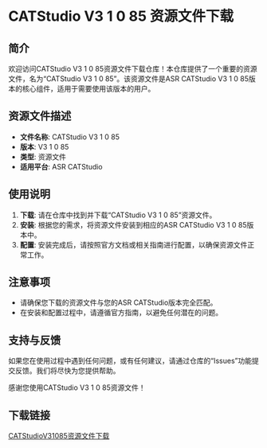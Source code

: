 # CATStudio V3 1 0 85 资源文件下载

## 简介

欢迎访问CATStudio V3 1 0 85资源文件下载仓库！本仓库提供了一个重要的资源文件，名为“CATStudio V3 1 0 85”。该资源文件是ASR CATStudio V3 1 0 85版本的核心组件，适用于需要使用该版本的用户。

## 资源文件描述

- **文件名称**: CATStudio V3 1 0 85
- **版本**: V3 1 0 85
- **类型**: 资源文件
- **适用平台**: ASR CATStudio

## 使用说明

1. **下载**: 请在仓库中找到并下载“CATStudio V3 1 0 85”资源文件。
2. **安装**: 根据您的需求，将资源文件安装到相应的ASR CATStudio V3 1 0 85版本中。
3. **配置**: 安装完成后，请按照官方文档或相关指南进行配置，以确保资源文件正常工作。

## 注意事项

- 请确保您下载的资源文件与您的ASR CATStudio版本完全匹配。
- 在安装和配置过程中，请遵循官方指南，以避免任何潜在的问题。

## 支持与反馈

如果您在使用过程中遇到任何问题，或有任何建议，请通过仓库的“Issues”功能提交反馈。我们将尽快为您提供帮助。

感谢您使用CATStudio V3 1 0 85资源文件！

## 下载链接

[CATStudioV31085资源文件下载](https://pan.quark.cn/s/bd100db303a0)